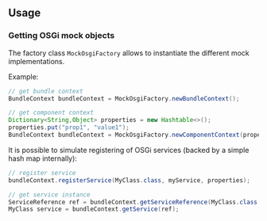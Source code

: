## Usage

### Getting OSGi mock objects

The factory class `MockOsgiFactory` allows to instantiate the different mock implementations.

Example:

```java
// get bundle context
BundleContext bundleContext = MockOsgiFactory.newBundleContext();

// get component context
Dictionary<String,Object> properties = new Hashtable<>();
properties.put("prop1", "value1");
BundleContext bundleContext = MockOsgiFactory.newComponentContext(properties);
```

It is possible to simulate registering of OSGi services (backed by a simple hash map internally):

```java
// register service
bundleContext.registerService(MyClass.class, myService, properties);

// get service instance
ServiceReference ref = bundleContext.getServiceReference(MyClass.class.getName());
MyClass service = bundleContext.getService(ref);
```

